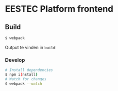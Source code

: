 
# EESTEC Platform frontend

## Build
```sh
$ webpack
```
Output te vinden in `build`

### Develop
```sh
# Install dependencies
$ npm i(nstall)
# Watch for changes
$ webpack --watch
```
